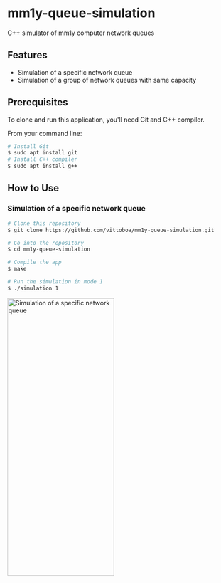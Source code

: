 # mm1y-queue-simulation
C++ simulator of mm1y computer network queues
## Features
* Simulation of a specific network queue
* Simulation of a group of network queues with same capacity
## Prerequisites
To clone and run this application, you'll need Git and C++ compiler.

From your command line:
```bash
# Install Git
$ sudo apt install git
# Install C++ compiler
$ sudo apt install g++
```
## How to Use
### Simulation of a specific network queue
```bash
# Clone this repository
$ git clone https://github.com/vittoboa/mm1y-queue-simulation.git

# Go into the repository
$ cd mm1y-queue-simulation

# Compile the app
$ make

# Run the simulation in mode 1
$ ./simulation 1
```
<a href="https://imgur.com/NdpZB2b"><img src="https://i.imgur.com/NdpZB2b.gif" width="40%" style="min-width:600px" title="Simulation of a specific network queue" /></a>
